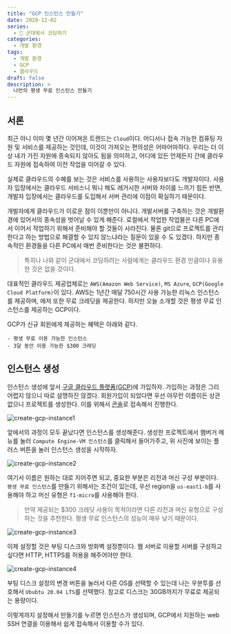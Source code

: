 ```yaml
---
title: "GCP 인스턴스 만들기"
date: 2020-12-02
series:
  - 🫡 군대에서 코딩하기
categories:
  - 개발 환경
tags:
  - 개발 환경
  - GCP
  - 클라우드
draft: false
description: >
  나만의 평생 무료 인스턴스 만들기
---
```


서론
---

최근 아니 이미 몇 년간 이어져온 트렌드는 `Cloud`이다. 어디서나 접속 가능한 컴퓨팅 자원 및 서비스를 제공하는 것인데, 이것이 가져오는 편의성은 어마어마하다. 우리는 더 이상 내가 가진 자원에 종속되지 않아도 됨을 의미하고, 어디에 있든 언제든지 간에 클라우드 자원에 접속하여 이전 작업을 이어갈 수 있다.

실제로 클라우드의 수혜를 보는 것은 서비스를 사용하는 사용자보다도 개발자이다. 사용자 입장에서는 클라우드 서비스니 뭐니 해도 레거시한 서버와 차이를 느끼기 힘든 반면, 개발자 입장에서는 클라우드를 도입해서 서버 관리에 이점이 확실하기 때문이다.

개발자에게 클라우드가 이로운 점이 이뿐만이 아니다. 개발서버를 구축하는 것은 개발환경에 있어서의 종속성을 벗어날 수 있게 해준다. 로컬에서 작업한 작업물은 다른 PC에서 이어서 작업하기 위해서 준비해야 할 것들이 사라진다. 물론 git으로 프로젝트를 관리한다고 하는 방법으로 해결할 수 있지 않느냐라는 질문이 있을 수 도 있겠다. 하지만 종속적인 환경들을 다른 PC에서 매번 준비한다는 것은 불편하다.

> 특히나 나와 같이 군대에서 코딩하려는 사람에게는 클라우드 환경 만큼이나 유용한 것은 없을 것이다.

대표적인 클라우드 제공업체로는 `AWS(Amazon Web Service)`, `MS Azure`, `GCP(Google Cloud Platform)`이 있다. AWS는 1년간 매달 750시간 사용 가능한 리눅스 인스턴스를 제공하며, 애저 또한 무료 크레딧을 제공한다. 하지만 오늘 소개할 것은 평생 무료 인스턴스를 제공하는 GCP이다.

GCP가 신규 회원에게 제공하는 혜택은 아래와 같다.

```plaintext
- 평생 무료 이용 가능한 인스턴스
- 3달 동안 이용 가능한 $300 크레딧
```

인스턴스 생성
---

인스턴스 생성에 앞서 [구글 클라우드 플랫폼(GCP)](https://cloud.google.com/)에 가입하자. 가입하는 과정은 그리 어렵지 않으니 따로 설명하진 않겠다. 회원가입이 되었다면 우선 아무런 이름이든 상관없으니 프로젝트를 생성한다. 이를 위해서 [콘솔](https://console.cloud.google.com/)로 접속해서 진행한다.

![create-gcp-instance1](/images/development-environment/create-gcp-instance/create-gcp-instance1.png#center)

앞에서의 과정이 모두 끝났다면 인스턴스를 생성해준다. 생성한 프로젝트에서 햄버거 메뉴를 눌러 `Compute Engine-VM 인스턴스`를 클릭해서 들어가주고, 위 사진에 보이는 플러스 버튼을 눌러 인스턴스 생성을 시작하자.

![create-gcp-instance2](/images/development-environment/create-gcp-instance/create-gcp-instance2.png#center)

여기서 이름은 원하는 대로 지어주면 되고, 중요한 부분은 리전과 머신 구성 부분이다. `평생 무료 인스턴스`를 만들기 위해서는 조건이 있는데, 우선 region을 `us-east1-b`를 사용해야 하고 머신 유형은 `f1-micro`를 사용해야 한다.

> 만약 제공되는 $300 크레딧 사용이 목적이라면 다른 리전과 머신 유형으로 구성하는 것을 추천한다. 평생 무료 인스턴스의 성능이 매우 낮기 때문이다.

![create-gcp-instance3](/images/development-environment/create-gcp-instance/create-gcp-instance3.png#center)

이제 설정할 것은 부팅 디스크와 방화벽 설정뿐이다. 웹 서버로 이용할 서버를 구성하고 싶다면 HTTP, HTTPS를 허용을 해주어야만 한다.

![create-gcp-instance4](/images/development-environment/create-gcp-instance/create-gcp-instance4.png#center)

부팅 디스크 설정의 변경 버튼을 눌러서 다른 OS를 선택할 수 있는데 나는 우분투를 선호해서 `Ububtu 20.04 LTS`를 선택했다. 참고로 디스크는 30GB까지가 무료로 제공되는 용량이다.

이렇게까지 설정해서 만들기를 누르면 인스턴스가 생성되며, GCP에서 지원하는 web SSH 연결을 이용해서 쉽게 접속해서 이용할 수가 있다.